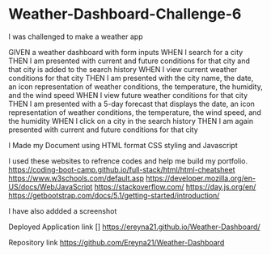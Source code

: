# Weather-Dashboard-Challenge-6
I was challenged to make a weather app

GIVEN a weather dashboard with form inputs
WHEN I search for a city
THEN I am presented with current and future conditions for that city and that city is added to the search history
WHEN I view current weather conditions for that city
THEN I am presented with the city name, the date, an icon representation of weather conditions, the temperature, the humidity, and the wind speed
WHEN I view future weather conditions for that city
THEN I am presented with a 5-day forecast that displays the date, an icon representation of weather conditions, the temperature, the wind speed, and the humidity
WHEN I click on a city in the search history
THEN I am again presented with current and future conditions for that city

I Made my Document using HTML format CSS styling and Javascript 

I used these websites to refrence codes and help me build my portfolio. https://coding-boot-camp.github.io/full-stack/html/html-cheatsheet https://www.w3schools.com/default.asp https://developer.mozilla.org/en-US/docs/Web/JavaScript https://stackoverflow.com/ https://day.js.org/en/ https://getbootstrap.com/docs/5.1/getting-started/introduction/


  
I have also addded a screenshot

Deployed Application link [] https://ereyna21.github.io/Weather-Dashboard/

Repository link https://github.com/Ereyna21/Weather-Dashboard
